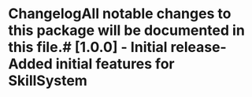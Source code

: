 # ChangelogAll notable changes to this package will be documented in this file.# [1.0.0] - Initial release-Added initial features for SkillSystem